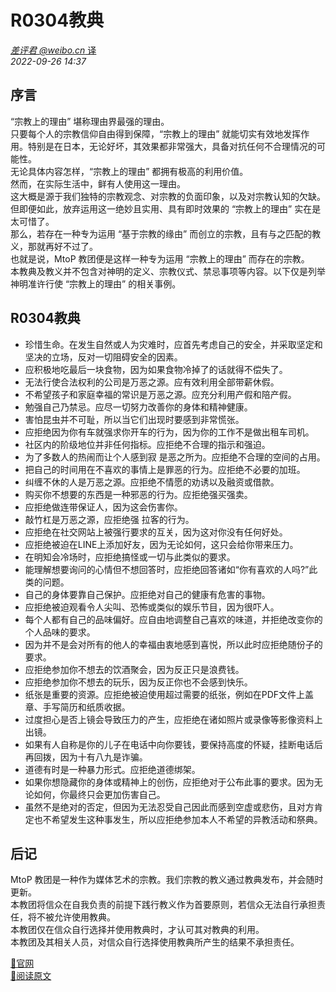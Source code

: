 # R0304教典

[*差评君 @weibo.cn* 译](https://weibo.com/u/5734325998)  
*2022-09-26 14:37*

## 序言
“宗教上的理由” 堪称理由界最强的理由。  
只要每个人的宗教信仰自由得到保障，“宗教上的理由” 就能切实有效地发挥作用。特别是在日本，无论好坏，其效果都非常强大，具备对抗任何不合理情况的可能性。  
无论具体内容怎样，“宗教上的理由” 都拥有极高的利用价值。  
然而，在实际生活中，鲜有人使用这一理由。  
这大概是源于我们独特的宗教观念、对宗教的负面印象，以及对宗教认知的欠缺。  
但即便如此，放弃运用这一绝妙且实用、具有即时效果的 “宗教上的理由” 实在是太可惜了。  
那么，若存在一种专为运用 “基于宗教的缘由” 而创立的宗教，且有与之匹配的教义，那就再好不过了。  
也就是说，MtoP 教团便是这样一种专为运用 “宗教上的理由” 而存在的宗教。  
本教典及教义并不包含对神明的定义、宗教仪式、禁忌事项等内容。以下仅是列举神明准许行使 “宗教上的理由” 的相关事例。

## R0304教典
- 珍惜生命。在发生自然或人为灾难时，应首先考虑自己的安全，并采取坚定和坚决的立场，反对一切阻碍安全的因素。
- 应积极地吃最后一块食物，因为如果食物冷掉了的话就得不偿失了。
- 无法行使合法权利的公司是万恶之源。应有效利用全部带薪休假。
- 不希望孩子和家庭幸福的常识是万恶之源。应充分利用产假和陪产假。
- 勉强自己乃禁忌。应尽一切努力改善你的身体和精神健康。
- 害怕昆虫并不可耻，所以当它们出现时要感到非常慌张。
- 应拒绝因为你有车就强求你开车的行为，因为你的工作不是做出租车司机。
- 社区内的阶级地位并非任何指标。应拒绝不合理的指示和强迫。
- 为了多数人的热闹而让个人感到寂 是恶之所为。应拒绝不合理的空间的占用。
- 把自己的时间用在不喜欢的事情上是罪恶的行为。应拒绝不必要的加班。
- 纠缠不休的人是万恶之源。应拒绝不情愿的劝诱以及融资或借款。
- 购买你不想要的东西是一种邪恶的行为。应拒绝强买强卖。
- 应拒绝做连带保证人，因为这会伤害你。
- 敲竹杠是万恶之源，应拒绝强 拉客的行为。
- 应拒绝在社交网站上被强行要求的互关，因为这对你没有任何好处。
- 应拒绝被迫在LINE上添加好友，因为无论如何，这只会给你带来压力。
- 在明知会冷场时，应拒绝搞怪或一切与此类似的要求。
- 能理解想要询问的心情但不想回答时，应拒绝回答诸如“你有喜欢的人吗?”此类的问题。
- 自己的身体要靠自己保护。应拒绝对自己的健康有危害的事物。
- 应拒绝被迫观看令人尖叫、恐怖或类似的娱乐节目，因为很吓人。
- 每个人都有自己的品味偏好。应自由地调整自己喜欢的味道，并拒绝改变你的个人品味的要求。
- 因为并不是会对所有的他人的幸福由衷地感到喜悦，所以此时应拒绝随份子的要求。
- 应拒绝参加你不想去的饮酒聚会，因为反正只是浪费钱。
- 应拒绝参加你不想去的玩乐，因为反正你也不会感到快乐。
- 纸张是重要的资源。应拒绝被迫使用超过需要的纸张，例如在PDF文件上盖章、手写简历和纸质收据。
- 过度担心是否上镜会导致压力的产生，应拒绝在诸如照片或录像等影像资料上出镜。
- 如果有人自称是你的儿子在电话中向你要钱，要保持高度的怀疑，挂断电话后再回拨，因为十有八九是诈骗。
- 道德有时是一种暴力形式。应拒绝道德绑架。
- 如果你想隐藏你的身体或精神上的创伤，应拒绝对于公布此事的要求。因为无论如何，你最终只会更加伤害自己。
- 虽然不是绝对的否定，但因为无法忍受自己因此而感到空虚或悲伤，且对方肯定也不希望发生这种事发生，所以应拒绝参加本人不希望的异教活动和祭典。

## 后记
MtoP 教团是一种作为媒体艺术的宗教。我们宗教的教义通过教典发布，并会随时更新。  
本教团将信众在自我负责的前提下践行教义作为首要原则，若信众无法自行承担责任，将不被允许使用教典。  
本教团仅在信众自行选择并使用教典时，才认可其对教典的利用。  
本教团及其相关人员，对信众自行选择使用教典所产生的结果不承担责任。  

[🔗官网](https://mtop.live/)  
[🔗阅读原文](http://m.weibo.cn/status/4817958268834590?)  